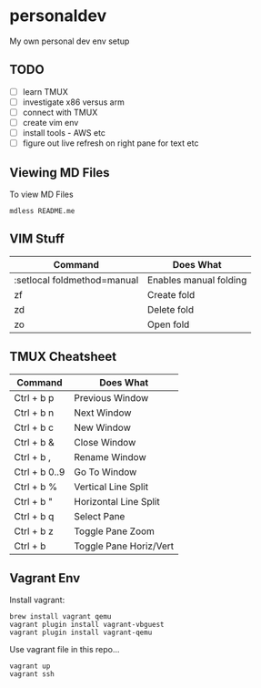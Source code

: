 # personaldev
My own personal dev env setup

## TODO

- [ ] learn TMUX
- [ ] investigate x86 versus arm
- [ ] connect with TMUX
- [ ] create vim env
- [ ] install tools - AWS etc
- [ ] figure out live refresh on right pane for text etc

## Viewing MD Files

To view MD Files
```
mdless README.me
```


## VIM Stuff

|Command | Does What |
|---|---|
|:setlocal foldmethod=manual | Enables manual folding |
| zf | Create fold |
| zd | Delete fold |
| zo | Open fold |


## TMUX Cheatsheet

|Command | Does What |
|---|---|
|Ctrl + b p | Previous Window |
|Ctrl + b n | Next Window |
|Ctrl + b c | New Window |
|Ctrl + b & | Close Window |
|Ctrl + b , | Rename Window |
|Ctrl + b 0..9 | Go To Window |
|Ctrl + b % | Vertical Line Split |
|Ctrl + b " | Horizontal Line Split |
|Ctrl + b q | Select Pane |
|Ctrl + b z | Toggle Pane Zoom |
|Ctrl + b <SPACE> | Toggle Pane Horiz/Vert |


## Vagrant Env

Install vagrant:
```
brew install vagrant qemu
vagrant plugin install vagrant-vbguest
vagrant plugin install vagrant-qemu
```
Use vagrant file in this repo...

```
vagrant up
vagrant ssh
```

